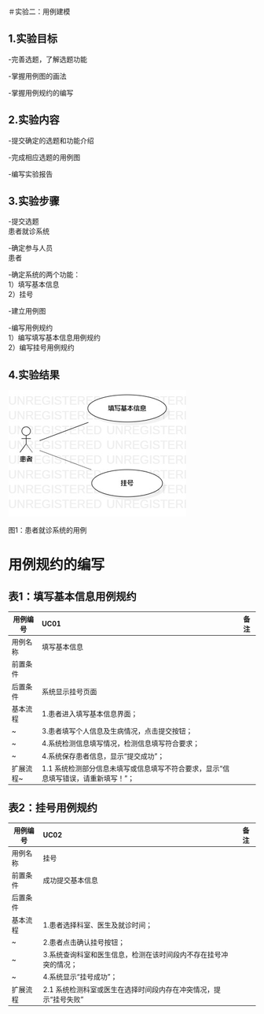 ＃实验二：用例建模

## 1.实验目标
-完善选题，了解选题功能

-掌握用例图的画法

-掌握用例规约的编写

## 2.实验内容
-提交确定的选题和功能介绍

-完成相应选题的用例图

-编写实验报告

## 3.实验步骤
-提交选题  
患者就诊系统

-确定参与人员  
患者 

-确定系统的两个功能：  
  1）填写基本信息  
  2）挂号
  
-建立用例图

-编写用例规约  
  1）编写填写基本信息用例规约   
  2）编写挂号用例规约  

## 4.实验结果

![用例图](./实验二.jpg)

图1：患者就诊系统的用例

# 用例规约的编写




## 表1：填写基本信息用例规约  

用例编号  | UC01 | 备注  
-|:-|-  
用例名称  | 填写基本信息   |   
前置条件  |   | 
后置条件  |  系统显示挂号页面 | 
基本流程  | 1.患者进入填写基本信息界面；  |
~| 3.患者填写个人信息及生病情况，点击提交按钮；   |  
~| 4.系统检测信息填写情况，检测信息填写符合要求；   | 
~| 4.系统保存患者信息，显示“提交成功”；   | 
扩展流程~| 1.1 系统检测部分信息未填写或信息填写不符合要求，显示“信息填写错误，请重新填写！”；  |  


## 表2：挂号用例规约  

用例编号  | UC02 | 备注  
-|:-|-  
用例名称  | 挂号  |   
前置条件  |    成功提交基本信息  |    
后置条件  |      |   
基本流程  | 1.患者选择科室、医生及就诊时间；  |
~| 2.患者点击确认挂号按钮；  |   
~| 3.系统查询科室和医生信息，检测在该时间段内不存在挂号冲突的情况；  |   
~| 4.系统显示“挂号成功”；  | 
扩展流程  | 2.1 系统检测科室或医生在选择时间段内存在冲突情况，提示“挂号失败”  |
